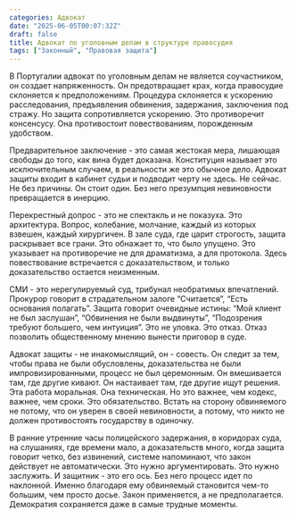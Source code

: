 ```yaml
---
categories: Адвокат
date: "2025-06-05T00:07:32Z"
draft: false
title: Адвокат по уголовным делам в структуре правосудия
tags: ["Законный", "Правовая защита"]
---
```

В Португалии адвокат по уголовным делам не является соучастником, он создает напряженность. Он предотвращает крах, когда правосудие склоняется к предположениям. Процедура склоняется к ускорению расследования, предъявления обвинения, задержания, заключения под стражу. Но защита сопротивляется ускорению. Это противоречит консенсусу. Она противостоит повествованиям, порожденным удобством.

Предварительное заключение - это самая жестокая мера, лишающая свободы до того, как вина будет доказана. Конституция называет это исключительным случаем, в реальности же это обычное дело. Адвокат защиты входит в кабинет судьи и подводит черту не здесь. Не сейчас. Не без причины. Он стоит один. Без него презумпция невиновности превращается в инерцию.

Перекрестный допрос - это не спектакль и не показуха. Это архитектура. Вопрос, колебание, молчание, каждый из которых взвешен, каждый хирургичен. В зале суда, где царит строгость, защита раскрывает все грани. Это обнажает то, что было упущено. Это указывает на противоречие не для драматизма, а для протокола. Здесь повествование встречается с доказательством, и только доказательство остается неизменным.

СМИ - это нерегулируемый суд, трибунал необратимых впечатлений. Прокурор говорит в страдательном залоге “Считается”, “Есть основания полагать”. Защита говорит очевидные истины: “Мой клиент не был заслушан”, “Обвинения не были выдвинуты”, “Подозрения требуют большего, чем интуиция”. Это не уловка. Это отказ. Отказ позволить общественному мнению вынести приговор в суде.

Адвокат защиты - не инакомыслящий, он - совесть. Он следит за тем, чтобы права не были обусловлены, доказательства не были импровизированными, процесс не был церемонным. Он вмешивается там, где другие кивают. Он настаивает там, где другие ищут решения. Эта работа моральная. Она техническая. Но это важнее, чем кодекс, важнее, чем сроки. Это обязательство. Встать на сторону обвиняемого не потому, что он уверен в своей невиновности, а потому, что никто не должен противостоять государству в одиночку.

В ранние утренние часы полицейского задержания, в коридорах суда, на слушаниях, где времени мало, а доказательств много, когда защита говорит четко, без извинений, системе напоминают, что закон действует не автоматически. Это нужно аргументировать. Это нужно заслужить. И защитник - это его ось. Без него процесс идет по наклонной. Именно благодаря ему обвиняемый становится чем-то большим, чем просто досье. Закон применяется, а не предполагается. Демократия сохраняется даже в самые трудные моменты.
